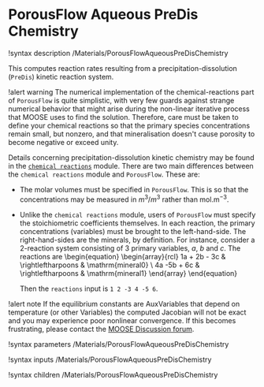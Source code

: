 # PorousFlow Aqueous PreDis Chemistry

!syntax description /Materials/PorousFlowAqueousPreDisChemistry

This computes reaction rates resulting from a precipitation-dissolution (`PreDis`) kinetic reaction
system.

!alert warning
The numerical implementation of the chemical-reactions part of `PorousFlow` is quite simplistic, with
very few guards against strange numerical behavior that might arise during the non-linear iterative
process that MOOSE uses to find the solution.  Therefore, care must be taken to define your chemical
reactions so that the primary species concentrations remain small, but nonzero, and that
mineralisation doesn't cause porosity to become negative or exceed unity.

Details concerning precipitation-dissolution kinetic chemistry may be found in the
[`chemical reactions`](/chemical_reactions/index.md) module.  There are two main differences
between the `chemical reactions` module and `PorousFlow`.  These are:

- The molar volumes must be specified in `PorousFlow`.  This is so that the concentrations may be
  measured in $m^{3}/m^{3}$ rather than mol.m$^{-3}$.
- Unlike the `chemical reactions` module, users of `PorousFlow` must specify the stoichiometric
  coefficients themselves.  In each reaction, the primary concentrations (variables) must be brought
  to the left-hand-side.  The right-hand-sides are the minerals, by definition.  For instance,
  consider a 2-reaction system consisting of 3 primary variables, $a$, $b$ and $c$.  The reactions
  are
  \begin{equation}
  \begin{array}{rcl}
  1a + 2b - 3c & \rightleftharpoons & \mathrm{mineral0} \\
  4a -5b + 6c   & \rightleftharpoons & \mathrm{mineral1}
  \end{array}
  \end{equation}

  Then the `reactions` input is `1 2 -3 4 -5 6`.

!alert note
If the equilibrium constants are AuxVariables that depend on temperature (or other Variables) the computed Jacobian will not be exact and you may experience poor nonlinear convergence.  If this becomes frustrating, please contact the [MOOSE Discussion forum](https://github.com/idaholab/moose/discussions).

!syntax parameters /Materials/PorousFlowAqueousPreDisChemistry

!syntax inputs /Materials/PorousFlowAqueousPreDisChemistry

!syntax children /Materials/PorousFlowAqueousPreDisChemistry
